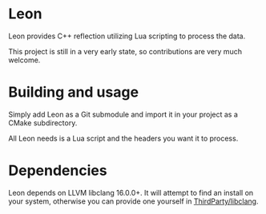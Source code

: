 # Leon
Leon provides C++ reflection utilizing Lua scripting to process the data.

This project is still in a very early state, so contributions are very much welcome.

# Building and usage
Simply add Leon as a Git submodule and import it in your project as a CMake subdirectory.

All Leon needs is a Lua script and the headers you want it to process.

# Dependencies
Leon depends on LLVM libclang 16.0.0+.
It will attempt to find an install on your system, otherwise you can provide one yourself in [ThirdParty/libclang](ThirdParty/libclang).
